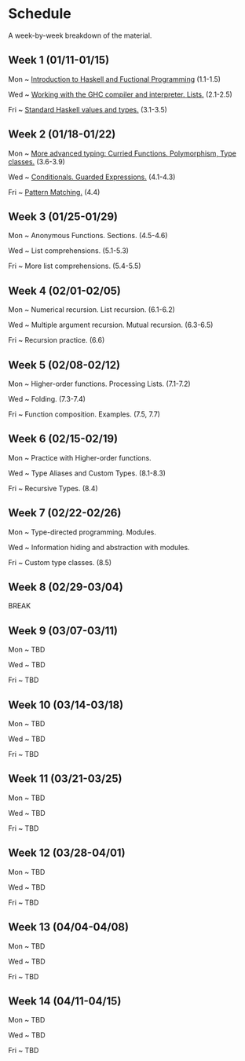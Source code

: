 # Schedule

A week-by-week breakdown of the material.

## Week  1 (01/11-01/15)

Mon
  ~ [Introduction to Haskell and Fuctional Programming](notes/intro.md) (1.1-1.5)

Wed
  ~ [Working with the GHC compiler and interpreter. Lists.](notes/lists.md) (2.1-2.5)

Fri
  ~ [Standard Haskell values and types.](notes/standard.md) (3.1-3.5)

## Week  2 (01/18-01/22)

Mon
  ~ [More advanced typing: Curried Functions. Polymorphism, Type classes.](notes/types_advanced.md) (3.6-3.9)

Wed
  ~ [Conditionals. Guarded Expressions.](notes/functions_conditionals.md) (4.1-4.3)

Fri
  ~ [Pattern Matching.](notes/pattern_matching.md) (4.4)

## Week  3 (01/25-01/29)

Mon
  ~ Anonymous Functions. Sections. (4.5-4.6)

Wed
  ~ List comprehensions. (5.1-5.3)

Fri
  ~ More list comprehensions. (5.4-5.5)

## Week  4 (02/01-02/05)

Mon
  ~ Numerical recursion. List recursion. (6.1-6.2)

Wed
  ~ Multiple argument recursion. Mutual recursion. (6.3-6.5)

Fri
  ~ Recursion practice. (6.6)

## Week  5 (02/08-02/12)

Mon
  ~ Higher-order functions. Processing Lists. (7.1-7.2)

Wed
  ~ Folding. (7.3-7.4)

Fri
  ~ Function composition. Examples. (7.5, 7.7)


## Week  6 (02/15-02/19)

Mon
  ~ Practice with Higher-order functions.

Wed
  ~ Type Aliases and Custom Types. (8.1-8.3)

Fri
  ~ Recursive Types. (8.4)

## Week  7 (02/22-02/26)

Mon
  ~ Type-directed programming. Modules.

Wed
  ~ Information hiding and abstraction with modules.

Fri
  ~ Custom type classes. (8.5)

## Week  8 (02/29-03/04)

BREAK

## Week  9 (03/07-03/11)

Mon
  ~ TBD

Wed
  ~ TBD

Fri
  ~ TBD

## Week 10 (03/14-03/18)

Mon
  ~ TBD

Wed
  ~ TBD

Fri
  ~ TBD

## Week 11 (03/21-03/25)

Mon
  ~ TBD

Wed
  ~ TBD

Fri
  ~ TBD

## Week 12 (03/28-04/01)

Mon
  ~ TBD

Wed
  ~ TBD

Fri
  ~ TBD

## Week 13 (04/04-04/08)

Mon
  ~ TBD

Wed
  ~ TBD

Fri
  ~ TBD


## Week 14 (04/11-04/15)

Mon
  ~ TBD

Wed
  ~ TBD

Fri
  ~ TBD
